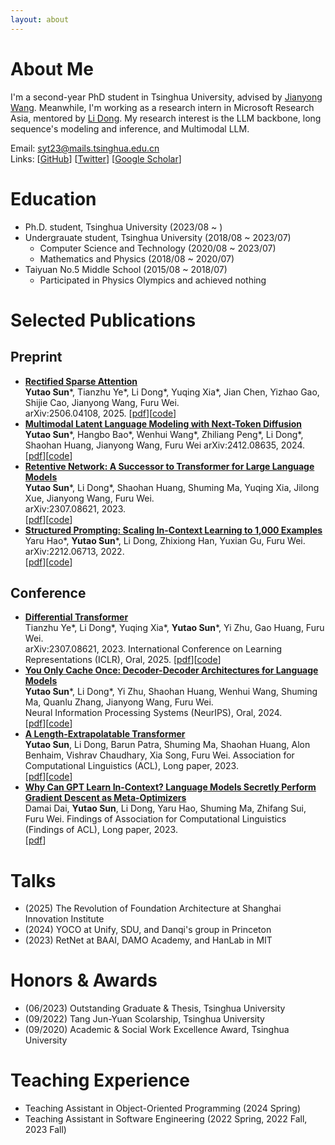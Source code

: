 ```yaml
---
layout: about 
---
```


# About Me
I'm a second-year PhD student in Tsinghua University, advised by [Jianyong Wang](http://dbgroup.cs.tsinghua.edu.cn/wangjy/). Meanwhile, I'm working as a research intern in Microsoft Research Asia, mentored by [Li Dong](http://dong.li/). My research interest is the LLM backbone, long sequence's modeling and inference, and Multimodal LLM.

Email: syt23@mails.tsinghua.edu.cn  
Links: \[[GitHub](https://github.com/sunyt32)\] \[[Twitter](https://twitter.com/sunyt_thu)\] \[[Google Scholar](https://scholar.google.com/citations?user=apGDooYAAAAJ&hl=en)\]

# Education
* Ph.D. student, Tsinghua University (2023/08 ~ )
* Undergrauate student, Tsinghua University (2018/08 ~ 2023/07)
  * Computer Science and Technology (2020/08 ~ 2023/07)
  * Mathematics and Physics (2018/08 ~ 2020/07)
* Taiyuan No.5 Middle School (2015/08 ~ 2018/07)
  * Participated in Physics Olympics and achieved nothing


# Selected Publications

## Preprint
* [**Rectified Sparse Attention**](https://arxiv.org/pdf/2506.04108.pdf)  
  **Yutao Sun**\*, Tianzhu Ye\*, Li Dong\*, Yuqing Xia\*, Jian Chen, Yizhao Gao, Shijie Cao, Jianyong Wang, Furu Wei.  
  arXiv:2506.04108, 2025.
  \[[pdf](https://arxiv.org/pdf/2506.04108.pdf)\]\[[code](https://aka.ms/ReSA-LM)\]
* [**Multimodal Latent Language Modeling with Next-Token Diffusion**](https://arxiv.org/pdf/2412.08635.pdf)  
  **Yutao Sun**\*, Hangbo Bao\*, Wenhui Wang\*, Zhiliang Peng\*, Li Dong\*, Shaohan Huang, Jianyong Wang, Furu Wei
  arXiv:2412.08635, 2024.
  \[[pdf](https://arxiv.org/pdf/2412.08635.pdf)\]\[[code](https://aka.ms/latentlm)\]
* [**Retentive Network: A Successor to Transformer for Large Language Models**](https://arxiv.org/pdf/2307.08621.pdf)  
  **Yutao Sun**\*, Li Dong\*, Shaohan Huang, Shuming Ma, Yuqing Xia, Jilong Xue, Jianyong Wang, Furu Wei.  
  arXiv:2307.08621, 2023.  
  \[[pdf](https://arxiv.org/pdf/2307.08621.pdf)\]\[[code](https://aka.ms/retnet)\]
* [**Structured Prompting: Scaling In-Context Learning to 1,000 Examples**](https://arxiv.org/pdf/2212.06713.pdf)  
  Yaru Hao\*, **Yutao Sun**\*, Li Dong, Zhixiong Han, Yuxian Gu, Furu Wei.  
  arXiv:2212.06713, 2022.  
  \[[pdf](https://arxiv.org/pdf/2212.06713.pdf)\]\[[code](https://github.com/sunyt32/structured-prompting)\]

## Conference
* [**Differential Transformer**](https://arxiv.org/pdf/2410.05258.pdf)  
  Tianzhu Ye\*, Li Dong\*, Yuqing Xia\*, **Yutao Sun**\*, Yi Zhu, Gao Huang, Furu Wei.  
  arXiv:2307.08621, 2023.
  International Conference on Learning Representations (ICLR), Oral, 2025.
  \[[pdf](https://arxiv.org/pdf/2410.05258.pdf)\]\[[code](https://aka.ms/Diff-Transformer)\]
* [**You Only Cache Once: Decoder-Decoder Architectures for Language Models**](https://arxiv.org/pdf/2405.05254.pdf)  
  **Yutao Sun**\*, Li Dong\*, Yi Zhu, Shaohan Huang, Wenhui Wang, Shuming Ma, Quanlu Zhang, Jianyong Wang, Furu Wei.  
  Neural Information Processing Systems (NeurIPS), Oral, 2024.  
  \[[pdf](https://arxiv.org/pdf/2405.05254.pdf)\]\[[code](https://aka.ms/YOCO)\] 
* [**A Length-Extrapolatable Transformer**](https://arxiv.org/pdf/2212.10554.pdf)  
  **Yutao Sun**, Li Dong, Barun Patra, Shuming Ma, Shaohan Huang, Alon Benhaim, Vishrav Chaudhary, Xia Song, Furu Wei.
  Association for Computational Linguistics (ACL), Long paper, 2023.  
  \[[pdf](https://arxiv.org/pdf/2212.10554.pdf)\]\[[code](https://github.com/sunyt32/torchscale)\]
* [**Why Can GPT Learn In-Context? Language Models Secretly Perform Gradient Descent as Meta-Optimizers**](https://arxiv.org/pdf/2212.10559.pdf)  
  Damai Dai, **Yutao Sun**, Li Dong, Yaru Hao, Shuming Ma, Zhifang Sui, Furu Wei.
  Findings of Association for Computational Linguistics (Findings of ACL), Long paper, 2023.  
  \[[pdf](https://arxiv.org/pdf/2212.10559.pdf)\]

# Talks
* (2025) The Revolution of Foundation Architecture at Shanghai Innovation Institute
* (2024) YOCO at Unify, SDU, and Danqi's group in Princeton
* (2023) RetNet at BAAI, DAMO Academy, and HanLab in MIT

# Honors & Awards
* (06/2023) Outstanding Graduate & Thesis, Tsinghua University 
* (09/2022) Tang Jun-Yuan Scolarship, Tsinghua University 
* (09/2020) Academic & Social Work Excellence Award, Tsinghua University

# Teaching Experience
* Teaching Assistant in Object-Oriented Programming (2024 Spring)
* Teaching Assistant in Software Engineering (2022 Spring, 2022 Fall, 2023 Fall)